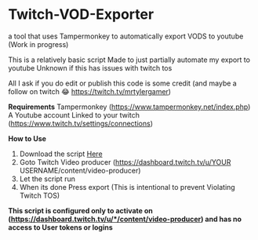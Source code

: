 # Twitch-VOD-Exporter
a tool that uses Tampermonkey to automatically export VODS to youtube (Work in progress)

This is a relatively basic script Made to just partially automate my export to youtube 
Unknown if this has issues with twitch tos


All I ask if you do edit or publish this code is some credit (and maybe a follow on twitch 😂 https://twitch.tv/mrtylergamer)

**Requirements** 
Tampermonkey (https://www.tampermonkey.net/index.php)
A Youtube account Linked to your twitch (https://www.twitch.tv/settings/connections)


**How to Use**
1. Download the script [Here](https://github.com/mrtylergamer/Twitch-VOD-Exporter/raw/main/Twitch%20Auto%20Export.user.js)
2. Goto Twitch Video producer (https://dashboard.twitch.tv/u/YOUR USERNAME/content/video-producer)
3. Let the script run
4. When its done Press export (This is intentional to prevent Violating Twitch TOS)


**This script is configured only to activate on (https://dashboard.twitch.tv/u/*/content/video-producer) and has no access to User tokens or logins**
